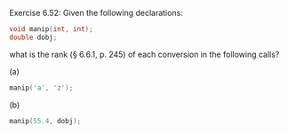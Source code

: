 Exercise 6.52: Given the following declarations:

```cpp
void manip(int, int);
double dobj;
```
what is the rank (§ 6.6.1, p. 245) of each conversion in the following calls?

(a)
```cpp
manip('a', 'z');
```

(b)
```cpp
manip(55.4, dobj);
```